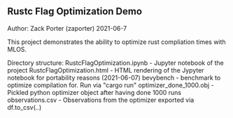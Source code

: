 ## Rustc Flag Optimization Demo
Author: Zack Porter  (zaporter)
2021-06-7

This project demonstrates the ability to optimize rust compliation times with MLOS. 

Directory structure:
RustcFlagOptimization.ipynb - Jupyter notebook of the project
RustcFlagOptimization.html - HTML rendering of the Jypyter notebook for portability reasons (2021-06-07)
bevybench - benchmark to optimize compilation for. Run via "cargo run"
optimizer_done_1000.obj - Pickled python optimizer object after having done 1000 runs 
observations.csv - Observations from the optimizer exported via df.to_csv(..)
